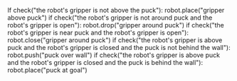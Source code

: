 

If check("the robot's gripper is not above the puck"):
    robot.place("gripper above puck")
if check("the robot's gripper is not around puck and the robot's gripper is open"):
    robot.drop("gripper around puck")
if check("the robot's gripper is near puck and the robot's gripper is open"):
    robot.close("gripper around puck")
if check("the robot's gripper is above puck and the robot's gripper is closed and the puck is not behind the wall"):
    robot.push("puck over wall")
if check("the robot's gripper is above puck and the robot's gripper is closed and the puck is behind the wall"):
    robot.place("puck at goal")